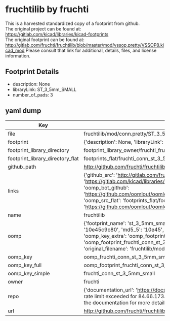# fruchtilib by fruchti  
This is a harvested standardized copy of a footprint from github.  
The original project can be found at:  
https://gitlab.com/kicad/libraries/kicad-footprints  
The original footprint can be found at:
http://gitlab.com/fruchti/fruchtilib/blob/master/mod/vssop.pretty/VSSOP8.kicad_mod
Please consult that link for additional, details, files, and license information.  
## Footprint Details
* description: None  
* libraryLink: ST_3_5mm_SMALL  
* number_of_pads: 3  
## yaml dump  
| Key | Value |  
| --- | --- |  
| file | fruchtilib/mod/conn.pretty/ST_3_5mm_SMALL.kicad_mod |  
| footprint | {'description': None, 'libraryLink': 'ST_3_5mm_SMALL', 'number_of_pads': 3} |  
| footprint_library_directory | footprint_library_owner/fruchti_fruchtilib |  
| footprint_library_directory_flat | footprints_flat/fruchti_conn_st_3_5mm_small/working |  
| github_path | http://github.com/fruchti/fruchtilib/blob/master/mod/conn.pretty/ST_3_5mm_SMALL.kicad_mod |  
| links | {'github_src': 'http://gitlab.com/fruchti/fruchtilib/blob/master/mod/vssop.pretty/VSSOP8.kicad_mod', 'github_src_repo': 'https://gitlab.com/kicad/libraries/kicad-footprints', 'oomp_bot': 'footprints/fruchti_conn_st_3_5mm_small/working', 'oomp_bot_github': 'https://github.com/oomlout/oomlout_oomp_footprint_bot/tree/main/footprints/fruchti_conn_st_3_5mm_small/working', 'oomp_src_flat': 'footprints_flat/footprints_flat/fruchti_conn_st_3_5mm_small/working', 'oomp_src_flat_github': 'https://github.com/oomlout/oomlout_oomp_footprint_src/tree/main/footprints_flat/fruchti_conn_st_3_5mm_small/working'} |  
| name | fruchtilib |  
| oomp | {'footprint_name': 'st_3_5mm_small', 'library_name': 'conn', 'md5': '10e45c9c805488c47158b657fcda88ae', 'md5_10': '10e45c9c80', 'md5_5': '10e45', 'md5_6': '10e45c', 'oomp_key': 'oomp_fruchti_conn_st_3_5mm_small', 'oomp_key_extra': 'oomp_footprint_fruchti_conn_st_3_5mm_small', 'oomp_key_full': 'oomp_footprint_fruchti_conn_st_3_5mm_small_10e45c', 'oomp_key_simple': 'fruchti_conn_st_3_5mm_small', 'original_filename': 'fruchtilib/mod/conn.pretty/ST_3_5mm_SMALL.kicad_mod', 'owner_name': 'fruchti'} |  
| oomp_key | oomp_fruchti_conn_st_3_5mm_small |  
| oomp_key_full | oomp_footprint_fruchti_conn_st_3_5mm_small |  
| oomp_key_simple | fruchti_conn_st_3_5mm_small |  
| owner | fruchti |  
| repo | {'documentation_url': 'https://docs.github.com/rest/overview/resources-in-the-rest-api#rate-limiting', 'message': "API rate limit exceeded for 84.66.173.59. (But here's the good news: Authenticated requests get a higher rate limit. Check out the documentation for more details.)"} |  
| url | http://github.com/fruchti/fruchtilib |  

